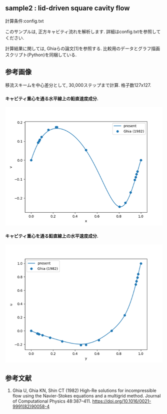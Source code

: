 ## sample2 : lid-driven square cavity flow
計算条件:config.txt

このサンプルは, 正方キャビティ流れを解析します.
詳細はconfig.txtを参照してください.

計算結果に関しては, Ghiaらの論文[1]を参照する. 比較用のデータとグラフ描画スクリプト(Python)を同梱している. 

## 参考画像 

移流スキームを中心差分として, 30,000ステップまで計算. 格子数127x127.
### 
#### キャビティ重心を通る水平線上の鉛直速度成分.
![alt](./horizontal_velocity.png)

#### キャビティ重心を通る鉛直線上の水平速度成分.
![alt](./vertical_velocity.png)
## 参考文献
1.  Ghia U, Ghia KN, Shin CT (1982) High-Re solutions for incompressible flow using the Navier-Stokes equations and a multigrid method. Journal of Computational Physics 48:387–411. https://doi.org/10.1016/0021-9991(82)90058-4

